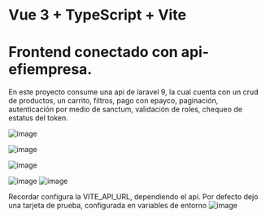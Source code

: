 # Vue 3 + TypeScript + Vite
# Frontend conectado con api-efiempresa.
En este proyecto consume una api de laravel 9, la cual cuenta con un crud de productos, un carrito, filtros, pago con epayco, paginación, autenticación por medio de sanctum, validación de roles, chequeo de estatus del token.

![image](https://github.com/user-attachments/assets/6f056542-2a39-4699-8a03-3a9a7a53e0b3)

![image](https://github.com/user-attachments/assets/37b848a4-f30b-4db1-a6d1-a2612afd24ae)

![image](https://github.com/user-attachments/assets/ce0dde1b-a34c-4b30-8893-4b256d91d21f)

![image](https://github.com/user-attachments/assets/c97cc93d-539e-4359-a0a8-3c63bea917b6)
![image](https://github.com/user-attachments/assets/cbcfcd3e-dc53-4d30-8626-bad312e361a5)


Recordar configura la VITE_API_URL, dependiendo el api.
Por defecto dejo una tarjeta de prueba, configurada en variables de entorno
![image](https://github.com/user-attachments/assets/4f4ac2bc-5caf-42be-b5d0-f9704d76e068)



